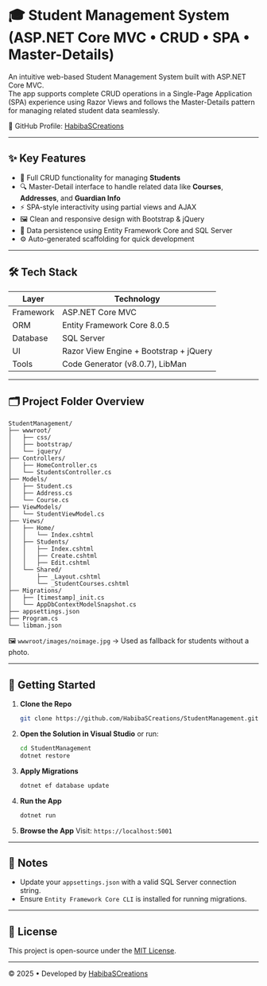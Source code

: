
# 🎓 Student Management System (ASP.NET Core MVC • CRUD • SPA • Master-Details)

An intuitive web-based Student Management System built with ASP.NET Core MVC.  
The app supports complete CRUD operations in a Single-Page Application (SPA) experience using Razor Views and follows the Master-Details pattern for managing related student data seamlessly.

🔗 GitHub Profile: [HabibaSCreations](https://github.com/HabibaSCreations)

---

## ✨ Key Features

- 🎯 Full CRUD functionality for managing **Students**
- 🔍 Master-Detail interface to handle related data like **Courses**, **Addresses**, and **Guardian Info**
- ⚡ SPA-style interactivity using partial views and AJAX
- 🖼️ Clean and responsive design with Bootstrap & jQuery
- 💾 Data persistence using Entity Framework Core and SQL Server
- ⚙️ Auto-generated scaffolding for quick development

---

## 🛠️ Tech Stack

| Layer        | Technology                             |
|--------------|-----------------------------------------|
| Framework    | ASP.NET Core MVC                        |
| ORM          | Entity Framework Core 8.0.5             |
| Database     | SQL Server                              |
| UI           | Razor View Engine + Bootstrap + jQuery |
| Tools        | Code Generator (v8.0.7), LibMan         |

---

## 🗂️ Project Folder Overview

```
StudentManagement/
├── wwwroot/
│   ├── css/
│   ├── bootstrap/
│   └── jquery/
├── Controllers/
│   ├── HomeController.cs
│   └── StudentsController.cs
├── Models/
│   ├── Student.cs
│   ├── Address.cs
│   └── Course.cs
├── ViewModels/
│   └── StudentViewModel.cs
├── Views/
│   ├── Home/
│   │   └── Index.cshtml
│   ├── Students/
│   │   ├── Index.cshtml
│   │   ├── Create.cshtml
│   │   ├── Edit.cshtml
│   └── Shared/
│       ├── _Layout.cshtml
│       └── _StudentCourses.cshtml
├── Migrations/
│   ├── [timestamp]_init.cs
│   └── AppDbContextModelSnapshot.cs
├── appsettings.json
├── Program.cs
└── libman.json
```

🖼️ `wwwroot/images/noimage.jpg` → Used as fallback for students without a photo.

---

## 🚀 Getting Started

1. **Clone the Repo**
   ```bash
   git clone https://github.com/HabibaSCreations/StudentManagement.git
   ```

2. **Open the Solution in Visual Studio** or run:
   ```bash
   cd StudentManagement
   dotnet restore
   ```

3. **Apply Migrations**
   ```bash
   dotnet ef database update
   ```

4. **Run the App**
   ```bash
   dotnet run
   ```

5. **Browse the App**
   Visit: `https://localhost:5001`

---

## 📝 Notes

- Update your `appsettings.json` with a valid SQL Server connection string.
- Ensure `Entity Framework Core CLI` is installed for running migrations.

---

## 📃 License

This project is open-source under the [MIT License](LICENSE).

---

© 2025 • Developed by [HabibaSCreations](https://github.com/HabibaSCreations)
